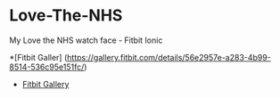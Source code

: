 # Love-The-NHS
My Love the NHS watch face - Fitbit Ionic

*[Fitbit Galler] (https://gallery.fitbit.com/details/56e2957e-a283-4b99-8514-536c95e151fc/)
* [Fitbit Gallery](https://gallery.fitbit.com/details/56e2957e-a283-4b99-8514-536c95e151fc/)
